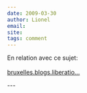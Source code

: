 ```yaml
---
date: 2009-03-30
author: Lionel
email: 
site: 
tags: comment
---
```


<p>En relation avec ce sujet:<br />
<br />
<a href="http://bruxelles.blogs.liberation.fr/coulisses/2009/03/les-fronti%C3%A8res-bancaires-seront-supprim%C3%A9es-au-sein-de-la-zone-euro-en-2012.html" title="http://bruxelles.blogs.liberation.fr/coulisses/2009/03/les-fronti%C3%A8res-bancaires-seront-supprim%C3%A9es-au-sein-de-la-zone-euro-en-2012.html" rel="nofollow">bruxelles.blogs.liberatio...</a></p>
---